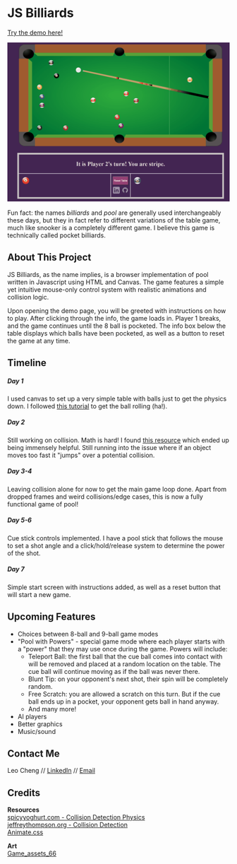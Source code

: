 # JS Billiards 

[Try the demo here!](https://cptleo92.github.io/JSBilliards/)

![Screenshot of demo](src/assets/images/pool-demo.gif)

Fun fact: the names *billiards* and *pool* are generally used interchangeably these days, but they in fact refer to different variations of the table game, much like snooker is a completely different game. I believe this game is technically called pocket billiards.

## About This Project
JS Billiards, as the name implies, is a browser implementation of pool written in Javascript using HTML and Canvas. The game features a simple yet intuitive mouse-only control system with realistic animations and collision logic.

Upon opening the demo page, you will be greeted with instructions on how to play. After clicking through the info, the game loads in. Player 1 breaks, and the game continues until the 8 ball is pocketed. The info box below the table displays which balls have been pocketed, as well as a button to reset the game at any time. 

## Timeline
##### Day 1
I used canvas to set up a very simple table with balls just to get the physics down. I followed [this tutorial](https://spicyyoghurt.com/tutorials/html5-javascript-game-development/collision-detection-physics) to get the ball rolling (ha!). 

##### Day 2
Still working on collision. Math is hard! I found [this resource](http://www.jeffreythompson.org/collision-detection/table_of_contents.php) which ended up being immensely helpful. Still running into the issue where if an object moves too fast it "jumps" over a potential collision. 

##### Day 3-4
Leaving collision alone for now to get the main game loop done. Apart from dropped frames and weird collisions/edge cases, this is now a fully functional game of pool! 

##### Day 5-6
Cue stick controls implemented. I have a pool stick that follows the mouse to set a shot angle and a click/hold/release system to determine the power of the shot. 

##### Day 7
Simple start screen with instructions added, as well as a reset button that will start a new game. 

## Upcoming Features
* Choices between 8-ball and 9-ball game modes
* "Pool with Powers" - special game mode where each player starts with a "power" that they may use once during the game. Powers will include:
  * Teleport Ball: the first ball that the cue ball comes into contact with will be removed and placed at a random location on the table. The cue ball will continue moving as if the ball was never there.
  * Blunt Tip: on your opponent's next shot, their spin will be completely random.
  * Free Scratch: you are allowed a scratch on this turn. But if the cue ball ends up in a pocket, your opponent gets ball in hand anyway.
  * And many more!
* AI players
* Better graphics 
* Music/sound

## Contact Me
Leo Cheng // [LinkedIn](http://www.linkedin.com/in/sirleoc) // [Email](leo.cheng92@gmail.com)

## Credits
**Resources**
<br>
[spicyyoghurt.com - Collision Detection Physics](https://spicyyoghurt.com/tutorials/html5-javascript-game-development/collision-detection-physics)
<br>
[jeffreythompson.org - Collision Detection](http://www.jeffreythompson.org/collision-detection/table_of_contents.php)
<br>
[Animate.css](http://animate.style)

**Art**
<br>
[Game_assets_66](https://opengameart.org/content/8-ball-pool-assets)
